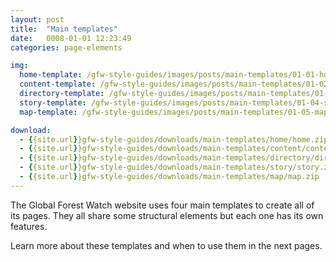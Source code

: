 ```yaml
---
layout: post
title:  "Main templates"
date:   0008-01-01 12:23:49
categories: page-elements

img:
  home-template: /gfw-style-guides/images/posts/main-templates/01-01-home-template.png
  content-template: /gfw-style-guides/images/posts/main-templates/01-02-content-template.png
  directory-template: /gfw-style-guides/images/posts/main-templates/01-03-directory-template.png
  story-template: /gfw-style-guides/images/posts/main-templates/01-04-story-template.png
  map-template: /gfw-style-guides/images/posts/main-templates/01-05-map-template.png

download:
  - {{site.url}}gfw-style-guides/downloads/main-templates/home/home.zip
  - {{site.url}}gfw-style-guides/downloads/main-templates/content/content.zip
  - {{site.url}}gfw-style-guides/downloads/main-templates/directory/directory.zip
  - {{site.url}}gfw-style-guides/downloads/main-templates/story/story.zip
  - {{site.url}}gfw-style-guides/downloads/main-templates/map/map.zip
---
```


The Global Forest Watch website uses four main templates to create all of its pages. They all share
some structural elements but each one has its own features.

<!--
<div class="gallery">
  {% if page.img %}
    {% for img in page.img %}
    <div class="image-container">
      <img src="{{img[1]}}">
      <div class="container">
        {% if forloop.index == 1 %}
          <a class="btn btn--preview" target="_blank" href="{{site.url}}gfw-style-guides/downloads/main-templates/home/index.html">preview</a>
          <a class="btn btn--download" download="home-template.zip" href="{{page.download[1]}}">download</a>
        {% endif %}
        {% if forloop.index == 2 %}
          <a class="btn btn--preview" target="_blank" href="{{site.url}}gfw-style-guides/downloads/main-templates/content/index.html">preview</a>
          <a class="btn btn--download" download="content-template.zip" href="{{page.download[2]}}">download</a>
        {% endif %}
        {% if forloop.index == 3 %}
          <a class="btn btn--preview" target="_blank" href="{{site.url}}gfw-style-guides/downloads/main-templates/directory/index.html">preview</a>
          <a class="btn btn--download" download="directory-template.zip" href="{{page.download[3]}}">download</a>
        {% endif %}
        {% if forloop.index == 4 %}
          <a class="btn btn--preview" target="_blank" href="{{site.url}}gfw-style-guides/downloads/main-templates/story/index.html">preview</a>
          <a class="btn btn--download" download="story-template.zip" href="{{page.download[4]}}">download</a>
        {% endif %}
        {% if forloop.index == 5 %}
          <a class="btn btn--preview" target="_blank" href="{{site.url}}gfw-style-guides/downloads/main-templates/map/index.html">preview</a>
          <a class="btn btn--download" download="map.zip" href="{{page.download[5]}}">download</a>
        {% endif %}
      </div>
    </div>
    {% endfor %}
  {% endif %}
</div>
 -->
Learn more about these templates and when to use them in the next pages.
